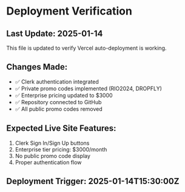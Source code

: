 # Deployment Verification

## Last Update: 2025-01-14

This file is updated to verify Vercel auto-deployment is working.

## Changes Made:
- ✅ Clerk authentication integrated
- ✅ Private promo codes implemented (RIO2024, DROPFLY)
- ✅ Enterprise pricing updated to $3000
- ✅ Repository connected to GitHub
- ✅ All public promo codes removed

## Expected Live Site Features:
1. Clerk Sign In/Sign Up buttons
2. Enterprise tier pricing: $3000/month
3. No public promo code display
4. Proper authentication flow

## Deployment Trigger: 2025-01-14T15:30:00Z